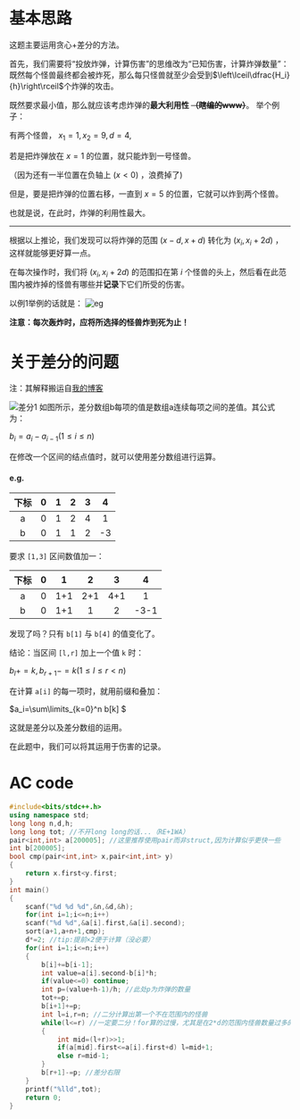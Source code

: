 # 基本思路
这题主要运用贪心+差分的方法。

首先，我们需要将“投放炸弹，计算伤害”的思维改为“已知伤害，计算炸弹数量”：
既然每个怪兽最终都会被炸死，那么每只怪兽就至少会受到$\left\lceil\dfrac{H_i}{h}\right\rceil$个炸弹的攻击。

既然要求最小值，那么就应该考虑炸弹的**最大利用性
~~（瞎编的www）~~**。
举个例子：

有两个怪兽， $x_1=1, x_2=9, d=4,$

若是把炸弹放在 $x=1$ 的位置，就只能炸到一号怪兽。

（因为还有一半位置在负轴上 $(x<0)$ ，浪费掉了)

但是，要是把炸弹的位置右移，一直到 $x=5$ 的位置，它就可以炸到两个怪兽。

也就是说，在此时，炸弹的利用性最大。

------------
根据以上推论，我们发现可以将炸弹的范围 $(x-d,x+d)$ 转化为 $(x_i,x_i+2d)$ ，这样就能够更好算一点。

在每次操作时，我们将 $(x_i,x_i+2d)$ 的范围扣在第 $i$ 个怪兽的头上，然后看在此范围内被炸掉的怪兽有哪些并**记录**下它们所受的伤害。

以例1举例的话就是：
![eg](https://cdn.luogu.com.cn/upload/image_hosting/iz4bija5.png)


**注意：每次轰炸时，应将所选择的怪兽炸到死为止！**
# 关于差分的问题
注：其解释搬运自[我的博客](https://www.luogu.com.cn/blog/narokoda-yclar/ge-ge-suan-fa-mu-ban-da-quan)

![差分1](https://cdn.luogu.com.cn/upload/image_hosting/n0yy6qgd.png)
如图所示，差分数组b每项的值是数组a连续每项之间的差值。其公式为：

$b_i=a_i-a_{i-1}(1\leqslant i \leqslant n)$

在修改一个区间的结点值时，就可以使用差分数组进行运算。
#### e.g.

| 下标 | 0 | 1 | 2 | 3 | 4 |
| :----------: | :----------: | :----------: | :----------: | :----------: | :---------: |
| a | 0 | 1 | 2 | 4 | 1 |
| b | 0 | 1 | 1 | 2 | -3 |

要求 `[1,3]` 区间数值加一：

| 下标 | 0 | 1 | 2 | 3 | 4 |
| :----------: | :----------: | :----------: | :----------: | :----------: | :---------: |
| a | 0 | 1+1 | 2+1 | 4+1 | 1 |
| b | 0 | 1+1 | 1 | 2 | -3-1 |

发现了吗？只有 `b[1]` 与 `b[4]` 的值变化了。

结论：当区间 `[l,r]` 加上一个值 `k` 时：

$b_l+=k,b_{r+1}-=k(1 \leqslant l \leqslant r < n)$

在计算 `a[i]` 的每一项时，就用前缀和叠加：

$a_i=\sum\limits_{k=0}^n b[k] $

这就是差分以及差分数组的运用。

在此题中，我们可以将其运用于伤害的记录。

# AC code
```cpp
#include<bits/stdc++.h>
using namespace std;
long long n,d,h;
long long tot; //不开long long的话...（RE+1WA）
pair<int,int> a[200005]; //这里推荐使用pair而非struct,因为计算似乎更快一些
int b[200005];
bool cmp(pair<int,int> x,pair<int,int> y)
{
	return x.first<y.first;
}
int main()
{
	scanf("%d %d %d",&n,&d,&h);
	for(int i=1;i<=n;i++)
	scanf("%d %d",&a[i].first,&a[i].second);
	sort(a+1,a+n+1,cmp);
	d*=2; //tip:提前×2便于计算（没必要）
	for(int i=1;i<=n;i++)
	{
		b[i]+=b[i-1];
		int value=a[i].second-b[i]*h;
		if(value<=0) continue;
		int p=(value+h-1)/h; //此处p为炸弹的数量
		tot+=p;
		b[i+1]+=p;
		int l=i,r=n; //二分计算出第一个不在范围内的怪兽
		while(l<=r) //一定要二分！for算的过慢，尤其是在2*d的范围内怪兽数量过多的时候！
		{
			int mid=(l+r)>>1;
			if(a[mid].first<=a[i].first+d) l=mid+1;
			else r=mid-1;
		}
		b[r+1]-=p; //差分右限
	}
	printf("%lld",tot);
	return 0;
} 
```

